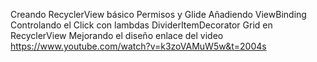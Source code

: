 Creando RecyclerView básico
 Permisos y Glide
 Añadiendo ViewBinding
 Controlando el Click con lambdas
 DividerItemDecorator
 Grid en RecyclerView
 Mejorando el diseño
enlace del video https://www.youtube.com/watch?v=k3zoVAMuW5w&t=2004s